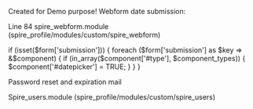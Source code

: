 Created for Demo purpose!
Webform date submission:

Line 84 spire_webform.module (spire_profile/modules/custom/spire_webform)

if (isset($form['submission'])) {
        foreach ($form['submission'] as $key => &$component) {
          if (in_array($component['#type'], $component_types)) {
            $component['#datepicker'] = TRUE;
          }
        }
      }


Password reset and expiration mail

Spire_users.module (spire_profile/modules/custom/spire_users)

<?php
/**
 * @file
 * Drupal needs this blank file.
 */

/**
 * @global type $base_url
 * @return string Function to get the current environment
 */
function current_environment()
{
  global $base_url;
  $output= explode(".",drupal_substr($base_url, drupal_strlen('http://')));
  if(!empty($output)){
  if($output[0]=="www")
  {
    $env="LIVE";
  }
  else{
    $env=strtoupper($output[0]);
  }
  }
  else
  {
    $env='';
  }
  return $env;
  
}

/**
 * Implements hook_form_alter().
 */
function spire_users_form_alter(&$form, $form_state, $form_id) {

  // Set the default value of 'notify user of new account' to be true*/
  if ($form_id == 'user_register_form') {
    $form['account']['notify']['#default_value'] = TRUE;
  }
  // Set the default values for Password expiry email message*/
  if ($form_id == 'password_policy_admin_settings') {
  $env=  current_environment();
  $form['email']['password_policy_warning_subject']['#default_value']='Password expiration warning for !username in '.$env;
  $form['email']['password_policy_warning_body']['#default_value']='Dear !username,

Your password for the Content Management System will expire in less than !days_left day(s). 

This is to the  '.$env.' environment, please login here: !login_uri and then go to !edit_uri to change your password.


Kind regards,
!site Support Team';
  }
  // Set the default values for Password reset email message*/
  if ($form_id =='user_admin_settings'){
    $env=current_environment();
    $form['email_password_reset']['user_mail_password_reset_subject']['#default_value']='Password Recovery information for [user:name] in '.$env;
    $form['email_password_reset']['user_mail_password_reset_body']['#default_value']='Dear [user:name],

You are receiving this email because you requested a password reset for the Spire CMS in '.$env.' environment

It\'s easy to get back into your account. Just click on this link or copy and paste it into your browser. [user:one-time-login-url]

This link will take you to a page that lets you set a new password. It will expire after a day if you don’t use it - but don’t worry as you can always request another one the same way you requested this one. 

If you continue to have problems accessing the CMS, please contact 777 or report your issue online with IT Service Point, making sure to specify that your issue relates to edfnergy.com and should go to the Spire Infosys team. 

For more general questions or guidelines, visit MyCampus for all the latest guides to the CMS. Or if you have access to Yammer, the Spire Content Community Workspace is a great forum to read and post questions, comments or tips and discuss them with other CMS users. The group moderator will also quickly answer any questions you post in here, so it\'s quick and easy.  


Kind regards,
[site:name] Support Team';
  }
}
 
Facebook Feed

Line 145 of spire_social_media.block 

Change the ‘feed’ to ‘posts’

